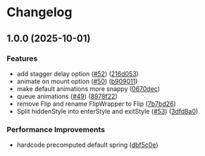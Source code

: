 # Changelog

## 1.0.0 (2025-10-01)


### Features

* add stagger delay option ([#52](https://github.com/phaux/react-simple-flip/issues/52)) ([216d053](https://github.com/phaux/react-simple-flip/commit/216d05311211046e2629242e22734aa4afeda3bb))
* animate on mount option ([#50](https://github.com/phaux/react-simple-flip/issues/50)) ([b909011](https://github.com/phaux/react-simple-flip/commit/b909011e278d12b97d6be2d51848bf48bf82a4d6))
* make default animations more snappy ([0670dec](https://github.com/phaux/react-simple-flip/commit/0670decc4687d99820c549fda3b83a72589665ee))
* queue animations ([#49](https://github.com/phaux/react-simple-flip/issues/49)) ([8978f22](https://github.com/phaux/react-simple-flip/commit/8978f2278ffc75c74b482741c8a71c1f9a9769f8))
* remove Flip and rename FlipWrapper to Flip ([7b7bd26](https://github.com/phaux/react-simple-flip/commit/7b7bd26fca2fceee41c730c3d2e4b05af4e70afc))
* Split hiddenStyle into enterStyle and exitStyle ([#53](https://github.com/phaux/react-simple-flip/issues/53)) ([3dfd8a0](https://github.com/phaux/react-simple-flip/commit/3dfd8a0e6f6ef933c196568673603559c49fc399))


### Performance Improvements

* hardcode precomputed default spring ([dbf5c0e](https://github.com/phaux/react-simple-flip/commit/dbf5c0e5b6b95a327944e7215be2ba86cb42bdb1))
